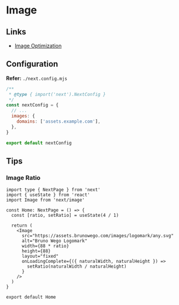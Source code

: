 # Image

## Links

- [Image Optimization](https://nextjs.org/docs/basic-features/image-optimization)

## Configuration

**Refer:** `./next.config.mjs`

```mjs
/**
 * @type { import('next').NextConfig }
 */
const nextConfig = {
  // ...
  images: {
    domains: ['assets.example.com'],
  },
}

export default nextConfig
```

## Tips

### Image Ratio

```tsx
import type { NextPage } from 'next'
import { useState } from 'react'
import Image from 'next/image'

const Home: NextPage = () => {
  const [ratio, setRatio] = useState(4 / 1)

  return (
    <Image
      src="https://assets.brunowego.com/images/logomark/any.svg"
      alt="Bruno Wego Logomark"
      width={88 * ratio}
      height={88}
      layout="fixed"
      onLoadingComplete={({ naturalWidth, naturalHeight }) =>
        setRatio(naturalWidth / naturalHeight)
      }
    />
  )
}

export default Home
```
